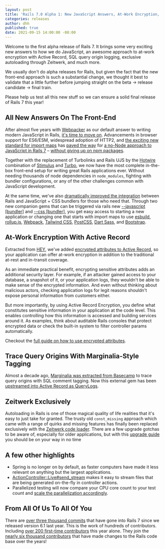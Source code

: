 ```yaml
---
layout: post
title: 'Rails 7.0 Alpha 1: New JavaScript Answers, At-Work Encryption, Query Origin Logging, Zeitwerk Exclusively'
categories: releases
author: dhh
published: true
date: 2021-09-15 14:00:00 -08:00
---
```

Welcome to the first alpha release of Rails 7. It brings some very exciting new answers to how we do JavaScript, an awesome approach to at-work encryption with Active Record, SQL query origin logging, exclusive autoloading through Zeitwerk, and much more.

We usually don't do alpha releases for Rails, but given the fact that the new front-end approach is such a substantial change, we thought it best to validate that a little further before jumping straight on the beta -> release candidate -> final train.

Please help us test all this new stuff so we can ensure a solid final release of Rails 7 this year!

## All New Answers On The Front-End

After almost five years with [Webpacker](https://github.com/rails/webpacker) as our default answer to writing modern JavaScript in Rails, [it's time to move on](https://www.youtube.com/watch?v=PtxZvFnL2i0). Advancements in browser support for ES6/ESM, widespread adoption of HTTP2, and [the exciting new standard for import maps](https://github.com/rails/importmap-rails) has [paved the way](https://world.hey.com/dhh/modern-web-apps-without-javascript-bundling-or-transpiling-a20f2755) for [a no-Node approach to JavaScript in Rails 7](https://world.hey.com/dhh/rails-7-will-have-three-great-answers-to-javascript-in-2021-8d68191b) – [without giving up on npm packages](https://github.com/rails/importmap-rails#using-node-modules-via-javascript-cdns).

Together with the replacement of Turbolinks and Rails UJS by the [Hotwire](https://hotwired.dev) combination of [Stimulus](https://stimulus.hotwired.dev) and [Turbo](https://turbo.hotwired.dev), we now have the most complete in-the-box front-end setup for writing great Rails applications ever. Without needing thousands of node dependencies in `node_modules`, fighting with bundler configurations, or any of the other challenges common with JavaScript development.

At the same time, we've also [dramatically improved the integration](https://www.youtube.com/watch?v=JsNtLiph87Y) between Rails and JavaScript + CSS bundlers for those who need that. Through two new companion gems that can be triggered via rails new [--javascript [bundler]](https://github.com/rails/jsbundling-rails/) and [--css [bundler]](https://github.com/rails/cssbundling-rails/), you get easy access to starting a new application or changing one that starts with import maps to use [esbuild](https://github.com/evanw/esbuild), [rollup.js](https://rollupjs.org/guide/en/), [Webpack](https://webpack.js.org/), [Tailwind CSS](https://tailwindcss.com/), [PostCSS](https://postcss.org/), [Dart Sass](https://sass-lang.com/dart-sass), and [Bootstrap](https://getbootstrap.com/).

## At-Work Encryption With Active Record

Extracted from [HEY](https://hey.com/security), we've added [encrypted attributes to Active Record](https://github.com/rails/rails/pull/41659), so your application can offer at-work encryption in addition to the traditional at-rest and in-transit coverage. 

As an immediate practical benefit, encrypting sensitive attributes adds an additional security layer. For example, if an attacker gained access to your database, a snapshot of it, or your application logs, they wouldn't be able to make sense of the encrypted information. And even without thinking about malicious actors, checking application logs for legit reasons shouldn't expose personal information from customers either.

But more importantly, by using Active Record Encryption, you define what constitutes sensitive information in your application at the code level. This enables controlling how this information is accessed and building services around it. As examples, think about auditable Rails consoles that protect encrypted data or check the built-in system to filter controller params automatically.

Checkout the [full guide on how to use encrypted attributes](https://edgeguides.rubyonrails.org/active_record_encryption.html).

## Trace Query Origins With Marginalia-Style Tagging

Almost a decade ago, [Marginalia was extracted from Basecamp](https://signalvnoise.com/posts/3130-tech-note-mysql-query-comments-in-rails) to trace query origins with SQL comment tagging. Now this external gem has been [upstreamed into Active Record as QueryLogs](https://github.com/rails/rails/pull/42240).

## Zeitwerk Exclusively

Autoloading in Rails is one of those magical quality of life realities that it's easy to just take for granted. The trusty old `const_missing` approach which came with a range of quirks and missing features has finally been replaced exclusively with the [Zeitwerk code loader](https://github.com/fxn/zeitwerk#introduction). There are a few upgrade gotchas to be aware of, especially for older applications, but with this [upgrade guide](https://guides.rubyonrails.org/upgrading_ruby_on_rails.html#autoloading) you should be on your way in no time

## A few other highlights

- Spring is no longer on by default, as faster computers have made it less relevant on anything but the largest applications.
- [ActionController::Live#send_stream](https://github.com/rails/rails/pull/41488) makes it easy to stream files that are being generated on-the-fly in controller actions.
- Parallelized testing will now compare your CPU core count to your test count and [scale the parallelization accordingly](https://github.com/rails/rails/pull/42761).

## From All Of Us To All Of You

There are [over three thousand commits](https://github.com/rails/rails/compare/v6.1.4.1...main) that have gone into Rails 7 since we released version 6.1 last year. This is the work of hundreds of contributors. Including [over 200 first-time contributors](https://contributors.rubyonrails.org/contributors/in-time-window/this-year) this year alone. They join the [nearly six thousand contributors](https://contributors.rubyonrails.org) that have made changes to the Rails code base over the years!
